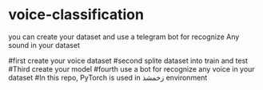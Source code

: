 # voice-classification
you  can create your dataset and use a telegram bot for recognize Any sound in your dataset

#first create your voice dataset
#second splite dataset into train and test 
#Third create your model
#fourth use a bot for recognize any voice in your dataset
#In this repo, PyTorch is used in زخمشذ environment

